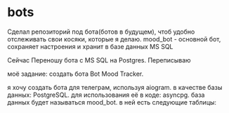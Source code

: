 # bots
Сделал репозиторий под бота(ботов в будущем), чтоб удобно отслеживать свои косяки, которые я делаю.
mood_bot - основной бот, сохраняет настроения и хранит в базе данных MS SQL

Сейчас Переношу бота с MS SQL на Postgres. Переписываю 


моё задание: создать бота Bot Mood Tracker. 

я хочу создать бота для телеграм, используя aiogram. в качестве базы данных: PostgreSQL. для использования её в коде: asyncpg. база данных будет называться mood_bot. в ней есть следующие таблицы:

